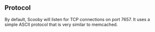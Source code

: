Protocol
--------

By default, Scooby will listen for TCP connections on port 7657. It uses a simple ASCII protocol that is very similar to memcached.